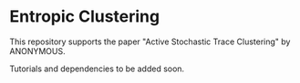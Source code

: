 # Entropic Clustering

This repository supports the paper "Active Stochastic Trace Clustering" by ANONYMOUS.

Tutorials and dependencies to be added soon.
